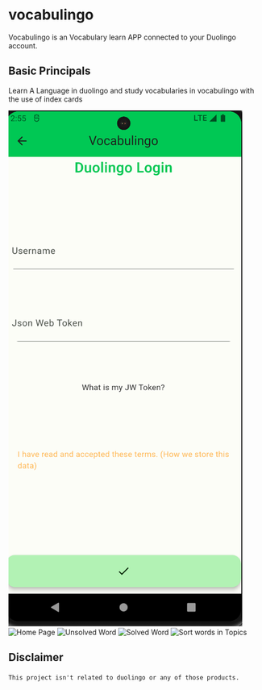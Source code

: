 # vocabulingo

Vocabulingo is an Vocabulary learn APP connected to your Duolingo account.

## Basic Principals

Learn A Language in duolingo and study vocabularies in vocabulingo with the use of index cards

![login](https://github.com/HumanBot000/vocabulingo/blob/V0.3/presentation/Duolingo%20Login.png)
![Home Page](https://github.com/HumanBot000/vocabulingo/tree/master/presentation/Home%20Page.png)
![Unsolved Word](https://github.com/HumanBot000/vocabulingo/tree/master/presentation/Unsolved%20Word.png)
![Solved Word](https://github.com/HumanBot000/vocabulingo/tree/master/presentation/Solved%20Word.png)
![Sort words in Topics](https://github.com/HumanBot000/vocabulingo/tree/master/presentation/Sort%20in%20Topics.png)
## Disclaimer
``This project isn't related to duolingo or any of those products.``